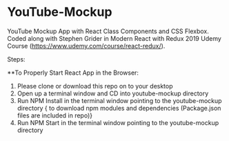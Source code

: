 # YouTube-Mockup
YouTube Mockup App with React Class Components and CSS Flexbox. Coded along with Stephen Grider in Modern React with Redux 2019 Udemy Course (https://www.udemy.com/course/react-redux/).

Steps:

**To Properly Start React App in the Browser:

1. Please clone or download this repo on to your desktop
2. Open up a terminal window and CD into youtube-mockup directory 
3. Run NPM Install in the terminal window pointing to the youtube-mockup directory { to download npm modules and dependencies (Package.json files are included in repo)}
4. Run NPM Start in the terminal window pointing to the youtube-mockup directory
